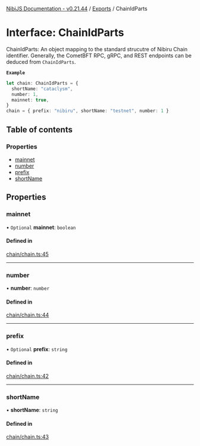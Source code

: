 [NibiJS Documentation - v0.21.44](../intro.md) / [Exports](../modules.md) / ChainIdParts

# Interface: ChainIdParts

ChainIdParts: An object mapping to the standard strucutre of Nibiru Chain
identifier. Generally, the CometBFT RPC, gRPC, and REST endpoints can be
deduced from `ChainIdParts`.

**`Example`**

```ts
let chain: ChainIdParts = {
  shortName: "cataclysm",
  number: 1,
  mainnet: true,
}
chain = { prefix: "nibiru", shortName: "testnet", number: 1 }
```

## Table of contents

### Properties

- [mainnet](ChainIdParts.md#mainnet)
- [number](ChainIdParts.md#number)
- [prefix](ChainIdParts.md#prefix)
- [shortName](ChainIdParts.md#shortname)

## Properties

### mainnet

• `Optional` **mainnet**: `boolean`

#### Defined in

[chain/chain.ts:45](https://github.com/NibiruChain/ts-sdk/blob/b09b5db/packages/nibijs/src/chain/chain.ts#L45)

---

### number

• **number**: `number`

#### Defined in

[chain/chain.ts:44](https://github.com/NibiruChain/ts-sdk/blob/b09b5db/packages/nibijs/src/chain/chain.ts#L44)

---

### prefix

• `Optional` **prefix**: `string`

#### Defined in

[chain/chain.ts:42](https://github.com/NibiruChain/ts-sdk/blob/b09b5db/packages/nibijs/src/chain/chain.ts#L42)

---

### shortName

• **shortName**: `string`

#### Defined in

[chain/chain.ts:43](https://github.com/NibiruChain/ts-sdk/blob/b09b5db/packages/nibijs/src/chain/chain.ts#L43)
